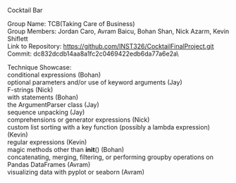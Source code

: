 Cocktail Bar

Group Name: TCB(Taking Care of Business)\
Group Members: Jordan Caro, Avram Baicu, Bohan Shan, Nick Azarm, Kevin Shiflett\
Link to Repository: https://github.com/INST326/CocktailFinalProject.git \
Commit: dc832dcdb14aa8a1fc2c0469422edb6da77a6e2a\

Technique Showcase:\
conditional expressions (Bohan)\
optional parameters and/or use of keyword arguments (Jay)\
F-strings (Nick)\
with statements (Bohan)\
the ArgumentParser class (Jay)\
sequence unpacking (Jay)\
comprehensions or generator expressions (Nick)\
custom list sorting with a key function (possibly a lambda expression) (Kevin)\
regular expressions (Kevin)\
magic methods other than __init__() (Bohan)\
concatenating, merging, filtering, or performing groupby operations on Pandas DataFrames (Avram)\
visualizing data with pyplot or seaborn (Avram)